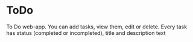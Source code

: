 # ToDo

To Do web-app. You can add tasks, view them, edit or delete. Every task has status (completed or incompleted), title and description text
